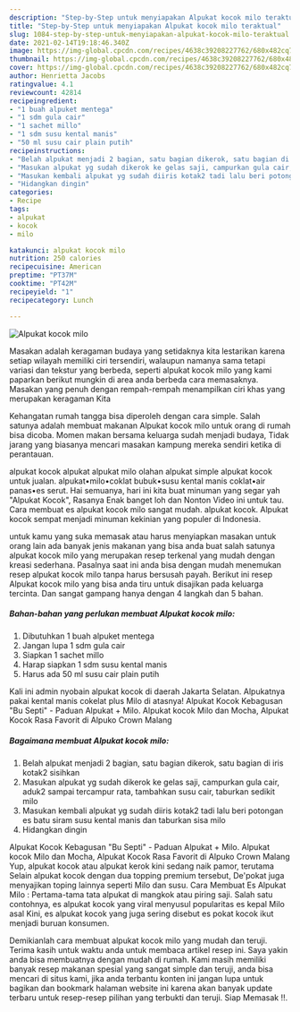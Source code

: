 ```yaml
---
description: "Step-by-Step untuk menyiapakan Alpukat kocok milo teraktual"
title: "Step-by-Step untuk menyiapakan Alpukat kocok milo teraktual"
slug: 1084-step-by-step-untuk-menyiapakan-alpukat-kocok-milo-teraktual
date: 2021-02-14T19:18:46.340Z
image: https://img-global.cpcdn.com/recipes/4638c39208227762/680x482cq70/alpukat-kocok-milo-foto-resep-utama.jpg
thumbnail: https://img-global.cpcdn.com/recipes/4638c39208227762/680x482cq70/alpukat-kocok-milo-foto-resep-utama.jpg
cover: https://img-global.cpcdn.com/recipes/4638c39208227762/680x482cq70/alpukat-kocok-milo-foto-resep-utama.jpg
author: Henrietta Jacobs
ratingvalue: 4.1
reviewcount: 42814
recipeingredient:
- "1 buah alpuket mentega"
- "1 sdm gula cair"
- "1 sachet millo"
- "1 sdm susu kental manis"
- "50 ml susu cair plain putih"
recipeinstructions:
- "Belah alpukat menjadi 2 bagian, satu bagian dikerok, satu bagian di iris kotak2 sisihkan"
- "Masukan alpukat yg sudah dikerok ke gelas saji, campurkan gula cair, aduk2 sampai tercampur rata, tambahkan susu cair, taburkan sedikit milo"
- "Masukan kembali alpukat yg sudah diiris kotak2 tadi lalu beri potongan es batu siram susu kental manis dan taburkan sisa milo"
- "Hidangkan dingin"
categories:
- Recipe
tags:
- alpukat
- kocok
- milo

katakunci: alpukat kocok milo 
nutrition: 250 calories
recipecuisine: American
preptime: "PT37M"
cooktime: "PT42M"
recipeyield: "1"
recipecategory: Lunch

---
```



![Alpukat kocok milo](https://img-global.cpcdn.com/recipes/4638c39208227762/680x482cq70/alpukat-kocok-milo-foto-resep-utama.jpg)

Masakan adalah keragaman budaya yang setidaknya kita lestarikan karena setiap wilayah memiliki ciri tersendiri, walaupun namanya sama tetapi variasi dan tekstur yang berbeda, seperti alpukat kocok milo yang kami paparkan berikut mungkin di area anda berbeda cara memasaknya. Masakan yang penuh dengan rempah-rempah menampilkan ciri khas yang merupakan keragaman Kita

Kehangatan rumah tangga bisa diperoleh dengan cara simple. Salah satunya adalah membuat makanan Alpukat kocok milo untuk orang di rumah bisa dicoba. Momen makan bersama keluarga sudah menjadi budaya, Tidak jarang yang biasanya mencari masakan kampung mereka sendiri ketika di perantauan.

alpukat kocok alpukat alpukat milo olahan alpukat simple alpukat kocok untuk jualan. alpukat•milo•coklat bubuk•susu kental manis coklat•air panas•es serut. Hai semuanya, hari ini kita buat minuman yang segar yah &#34;Alpukat Kocok&#34;, Rasanya Enak banget loh dan Nonton Video ini untuk tau. Cara membuat es alpukat kocok milo sangat mudah. alpukat kocok. Alpukat kocok sempat menjadi minuman kekinian yang populer di Indonesia.

untuk kamu yang suka memasak atau harus menyiapkan masakan untuk orang lain ada banyak jenis makanan yang bisa anda buat salah satunya alpukat kocok milo yang merupakan resep terkenal yang mudah dengan kreasi sederhana. Pasalnya saat ini anda bisa dengan mudah menemukan resep alpukat kocok milo tanpa harus bersusah payah.
Berikut ini resep Alpukat kocok milo yang bisa anda tiru untuk disajikan pada keluarga tercinta. Dan sangat gampang hanya dengan 4 langkah dan 5 bahan.


<!--inarticleads1-->

##### Bahan-bahan yang perlukan membuat Alpukat kocok milo:

1. Dibutuhkan 1 buah alpuket mentega
1. Jangan lupa 1 sdm gula cair
1. Siapkan 1 sachet millo
1. Harap siapkan 1 sdm susu kental manis
1. Harus ada 50 ml susu cair plain putih


Kali ini admin nyobain alpukat kocok di daerah Jakarta Selatan. Alpukatnya pakai kental manis cokelat plus Milo di atasnya! Alpukat Kocok Kebagusan &#34;Bu Septi&#34; - Paduan Alpukat + Milo. Alpukat kocok Milo dan Mocha, Alpukat Kocok Rasa Favorit di Alpuko Crown Malang 

<!--inarticleads2-->

##### Bagaimana membuat  Alpukat kocok milo:

1. Belah alpukat menjadi 2 bagian, satu bagian dikerok, satu bagian di iris kotak2 sisihkan
1. Masukan alpukat yg sudah dikerok ke gelas saji, campurkan gula cair, aduk2 sampai tercampur rata, tambahkan susu cair, taburkan sedikit milo
1. Masukan kembali alpukat yg sudah diiris kotak2 tadi lalu beri potongan es batu siram susu kental manis dan taburkan sisa milo
1. Hidangkan dingin


Alpukat Kocok Kebagusan &#34;Bu Septi&#34; - Paduan Alpukat + Milo. Alpukat kocok Milo dan Mocha, Alpukat Kocok Rasa Favorit di Alpuko Crown Malang Yup, alpukat kocok atau alpukat kerok kini sedang naik pamor, terutama Selain alpukat kocok dengan dua topping premium tersebut, De&#39;pokat juga menyajikan toping lainnya seperti Milo dan susu. Cara Membuat Es Alpukat Milo : Pertama-tama tata alpukat di mangkok atau piring saji. Salah satu contohnya, es alpukat kocok yang viral menyusul popularitas es kepal Milo asal Kini, es alpukat kocok yang juga sering disebut es pokat kocok ikut menjadi buruan konsumen. 

Demikianlah cara membuat alpukat kocok milo yang mudah dan teruji. Terima kasih untuk waktu anda untuk membaca artikel resep ini. Saya yakin anda bisa membuatnya dengan mudah di rumah. Kami masih memiliki banyak resep makanan spesial yang sangat simple dan teruji, anda bisa mencari di situs kami, jika anda terbantu konten ini jangan lupa untuk bagikan dan bookmark halaman website ini karena akan banyak update terbaru untuk resep-resep pilihan yang terbukti dan teruji. Siap Memasak !!. 
